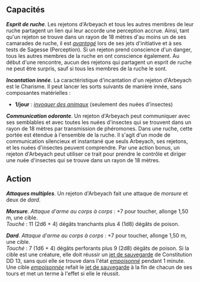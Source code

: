 ## Capacités
_**Esprit de ruche**_. Les rejetons d'Arbeyach et tous les autres membres de leur ruche partagent un lien qui leur accorde une perception accrue. Ainsi, tant qu'un rejeton se trouve dans un rayon de 18 mètres d'au moins un de ses camarades de ruche, il est [_avantagé_](/utiliser-les-caracteristiques/#avantage-et-desavantage) lors de ses jets d'initiative et à ses tests de Sagesse (Perception). Si un rejeton prend conscience d'un danger, tous les autres membres de la ruche en ont conscience également. Au début d'une rencontre, aucun des rejetons qui partagent un esprit de ruche ne peut être surpris, sauf si tous les membres de la ruche le sont.

_**Incantation innée**_. La caractéristique d'incantation d'un rejeton d'Arbeyach est le Charisme. Il peut lancer les sorts suivants de manière innée, sans composantes matérielles :
* **1/jour** : [_invoquer des animaux_](/grimoire/invoquer-des-animaux/) (seulement des nuées d'insectes)

_**Communication odorante**_. Un rejeton d'Arbeyach peut communiquer avec ses semblables et avec toutes les nuées d'insectes qui se trouvent dans un rayon de 18 mètres par transmission de phéromones. Dans une ruche, cette portée est étendue à l'ensemble de la ruche. Il s'agit d'un mode de communication silencieux et instantané que seuls Arbeyach, ses rejetons, et les nuées d'insectes peuvent comprendre. Par une action bonus, un rejeton d'Arbeyach peut utiliser ce trait pour prendre le contrôle et diriger une nuée d'insectes qui se trouve dans un rayon de 18 mètres.

## Action
_**Attaques multiples**_. Un rejeton d'Arbeyach fait une attaque de _morsure_ et deux de _dard_.

_**Morsure**_. _Attaque d'arme au corps à corps_ : +7 pour toucher, allonge 1,50 m, une cible.  
_Touché_ : 11 (2d6 + 4) dégâts tranchants plus 4 (1d8) dégâts de poison.

_**Dard**_. _Attaque d'arme au corps à corps_ : +7 pour toucher, allonge 1,50 m, une cible.  
_Touché_ : 7 (1d6 + 4) dégâts perforants plus 9 (2d8) dégâts de poison. Si la cible est une créature, elle doit réussir un [jet de sauvegarde](/utiliser-les-caracteristiques/#jets-de-sauvegarde) de Constitution DD 13, sans quoi elle se trouve dans l'état [_empoisonné_](/gerer-la-sante-du-personnage/#empoisonne) pendant 1 minute. Une cible [_empoisonnée_](/gerer-la-sante-du-personnage/#empoisonne) refait le [jet de sauvegarde](/utiliser-les-caracteristiques/#jets-de-sauvegarde) à la fin de chacun de ses tours et met un terme à l'effet si elle le réussit.

